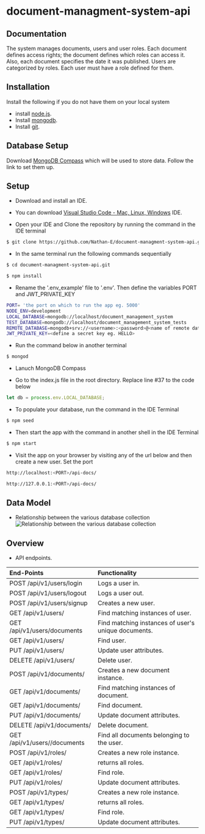 # document-managment-system-api

## Documentation

The system manages documents, users and user roles. Each document defines access rights; the document defines which roles can access it. Also, each document specifies the date it was published.
Users are categorized by roles. Each user must have a role defined for them.

## Installation
Install the following if you do not have them on your local system

* install [node.js](http://nodejs.org/).
* Install [mongodb](https://www.mongodb.org/downloads).
* Install [git](https://www.atlassian.com/git/tutorials/install-git).

## Database Setup

Download [MongoDB Compass](https://docs.mongodb.com/compass/master/install/) which will be used to store data. Follow the link to set them up.

## Setup
* Download and install an IDE.
* You can download [Visual Studio Code - Mac, Linux, Windows](https://code.visualstudio.com/download) IDE.

* Open your IDE and Clone the repository by running the command in the IDE terminal

```sh
$ git clone https://github.com/Nathan-E/document-managment-system-api.git
```
* In the same terminal run the following commands sequentially

```sh
$ cd document-managment-system-api.git
```
```sh
$ npm install
```
* Rename the '.env_example' file to '.env'. Then define the variables PORT and JWT_PRIVATE_KEY

```sh
PORT= 'the port on which to run the app eg. 5000'
NODE_ENV=development
LOCAL_DATABASE=mongodb://localhost/document_management_system
TEST_DATABASE=mongodb://localhost/document_management_system_tests
REMOTE_DATABASE=mongodb+srv://<username>:<password>@<name of remote database, atlas>db-ua8ev.mongodb.net/test?retryWrites=true
JWT_PRIVATE_KEY=<define a secret key eg. HELLO>
```
* Run the command below in another terminal

```sh
$ mongod
```
* Lanuch MongoDB Compass

* Go to the index.js file in the root directory. Replace line #37 to the code below

```js
let db = process.env.LOCAL_DATABASE;
```

* To populate your database, run the command in the IDE Terminal 

```sh
$ npm seed
```

* Then start the app with the command in another shell in the IDE Terminal 

```sh
$ npm start
```
* Visit the app on your browser by visiting any of the url below
and then create a new user. Set the port 

```sh
http://localhost:<PORT>/api-docs/
```
```sh
http://127.0.0.1:<PORT>/api-docs/
```

## Data Model
* Relationship between the various database collection
![Relationship between the various database collection](https://github.com/Nathan-E/document-managment-system-api/blob/master/img/dataModelRelations.png)

## Overview
* API endpoints.

|End-Points                       | Functionality|
| :---            |          :--- |
|POST /api/v1/users/login              | Logs a user in.|
|POST /api/v1/users/logout             | Logs a user out.|
|POST /api/v1/users/signup                   | Creates a new user.|
|GET /api/v1/users/                    | Find matching instances of user.|
|GET /api/v1/users/documents                   | Find matching instances of user's unique documents.|
|GET /api/v1/users/<id>                | Find user.|
|PUT /api/v1/users/<id>                | Update user attributes.|
|DELETE /api/v1/users/<id>             | Delete user.|
|POST /api/v1/documents/               | Creates a new document instance.|
|GET /api/v1/documents/                | Find matching instances of document.|
|GET /api/v1/documents/<id>            | Find document.|
|PUT /api/v1/documents/<id>            | Update document attributes.|
|DELETE /api/v1/documents/<id>         | Delete document.|
|GET /api/v1/users/<id>/documents      | Find all documents belonging to the user.|
|POST /api/v1/roles/               | Creates a new role instance.|
|GET /api/v1/roles/                | returns all roles.|
|GET /api/v1/roles/<id>            | Find role.|
|PUT /api/v1/roles/<id>            | Update document attributes.|
|POST /api/v1/types/               | Creates a new role instance.|
|GET /api/v1/types/                | returns all roles.|
|GET /api/v1/types/<id>            | Find role.|
|PUT /api/v1/types/<id>            | Update document attributes.|



